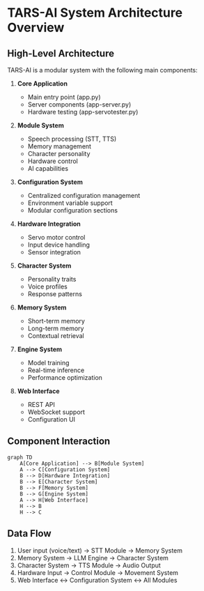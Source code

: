 # TARS-AI System Architecture Overview

## High-Level Architecture
TARS-AI is a modular system with the following main components:

1. **Core Application**
   - Main entry point (app.py)
   - Server components (app-server.py)
   - Hardware testing (app-servotester.py)

2. **Module System**
   - Speech processing (STT, TTS)
   - Memory management
   - Character personality
   - Hardware control
   - AI capabilities

3. **Configuration System**
   - Centralized configuration management
   - Environment variable support
   - Modular configuration sections

4. **Hardware Integration**
   - Servo motor control
   - Input device handling
   - Sensor integration

5. **Character System**
   - Personality traits
   - Voice profiles
   - Response patterns

6. **Memory System**
   - Short-term memory
   - Long-term memory
   - Contextual retrieval

7. **Engine System**
   - Model training
   - Real-time inference
   - Performance optimization

8. **Web Interface**
   - REST API
   - WebSocket support
   - Configuration UI

## Component Interaction
```mermaid
graph TD
    A[Core Application] --> B[Module System]
    A --> C[Configuration System]
    B --> D[Hardware Integration]
    B --> E[Character System]
    B --> F[Memory System]
    B --> G[Engine System]
    A --> H[Web Interface]
    H --> B
    H --> C
```

## Data Flow
1. User input (voice/text) → STT Module → Memory System
2. Memory System → LLM Engine → Character System
3. Character System → TTS Module → Audio Output
4. Hardware Input → Control Module → Movement System
5. Web Interface ↔ Configuration System ↔ All Modules